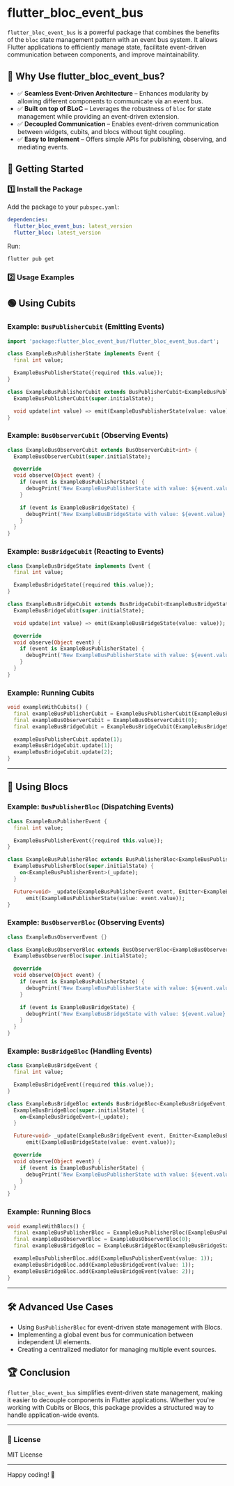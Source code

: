 # flutter_bloc_event_bus

`flutter_bloc_event_bus` is a powerful package that combines the benefits of the `bloc` state management pattern with an event bus system. It allows Flutter applications to efficiently manage state, facilitate event-driven communication between components, and improve maintainability.

## 📌 Why Use flutter_bloc_event_bus?

- ✅ **Seamless Event-Driven Architecture** – Enhances modularity by allowing different components to communicate via an event bus.
- ✅ **Built on top of BLoC** – Leverages the robustness of `bloc` for state management while providing an event-driven extension.
- ✅ **Decoupled Communication** – Enables event-driven communication between widgets, cubits, and blocs without tight coupling.
- ✅ **Easy to Implement** – Offers simple APIs for publishing, observing, and mediating events.

## 🚀 Getting Started

### 1️⃣ Install the Package

Add the package to your `pubspec.yaml`:

```yaml
dependencies:
  flutter_bloc_event_bus: latest_version
  flutter_bloc: latest_version
```

Run:
```sh
flutter pub get
```

### 2️⃣ Usage Examples

## 🟢 Using Cubits

### Example: `BusPublisherCubit` (Emitting Events)

```dart
import 'package:flutter_bloc_event_bus/flutter_bloc_event_bus.dart';

class ExampleBusPublisherState implements Event {
  final int value;

  ExampleBusPublisherState({required this.value});
}

class ExampleBusPublisherCubit extends BusPublisherCubit<ExampleBusPublisherState> {
  ExampleBusPublisherCubit(super.initialState);

  void update(int value) => emit(ExampleBusPublisherState(value: value));
}
```

### Example: `BusObserverCubit` (Observing Events)

```dart
class ExampleBusObserverCubit extends BusObserverCubit<int> {
  ExampleBusObserverCubit(super.initialState);

  @override
  void observe(Object event) {
    if (event is ExampleBusPublisherState) {
      debugPrint('New ExampleBusPublisherState with value: ${event.value} (detected in [ExampleBusObserverCubit])');
    }

    if (event is ExampleBusBridgeState) {
      debugPrint('New ExampleBusBridgeState with value: ${event.value} (detected in [ExampleBusObserverCubit])');
    }
  }
}
```

### Example: `BusBridgeCubit` (Reacting to Events)

```dart
class ExampleBusBridgeState implements Event {
  final int value;

  ExampleBusBridgeState({required this.value});
}

class ExampleBusBridgeCubit extends BusBridgeCubit<ExampleBusBridgeState> {
  ExampleBusBridgeCubit(super.initialState);

  void update(int value) => emit(ExampleBusBridgeState(value: value));

  @override
  void observe(Object event) {
    if (event is ExampleBusPublisherState) {
      debugPrint('New ExampleBusPublisherState with value: ${event.value} (detected in [ExampleBusBridgeCubit])');
    }
  }
}
```

### Example: Running Cubits

```dart
void exampleWithCubits() {
  final exampleBusPublisherCubit = ExampleBusPublisherCubit(ExampleBusPublisherState(value: 0));
  final exampleBusObserverCubit = ExampleBusObserverCubit(0);
  final exampleBusBridgeCubit = ExampleBusBridgeCubit(ExampleBusBridgeState(value: 0));

  exampleBusPublisherCubit.update(1);
  exampleBusBridgeCubit.update(1);
  exampleBusBridgeCubit.update(2);
}
```

---

## 🔵 Using Blocs

### Example: `BusPublisherBloc` (Dispatching Events)

```dart
class ExampleBusPublisherEvent {
  final int value;

  ExampleBusPublisherEvent({required this.value});
}

class ExampleBusPublisherBloc extends BusPublisherBloc<ExampleBusPublisherEvent, ExampleBusPublisherState> {
  ExampleBusPublisherBloc(super.initialState) {
    on<ExampleBusPublisherEvent>(_update);
  }

  Future<void> _update(ExampleBusPublisherEvent event, Emitter<ExampleBusPublisherState> emit) async => 
      emit(ExampleBusPublisherState(value: event.value));
}
```

### Example: `BusObserverBloc` (Observing Events)

```dart
class ExampleBusObserverEvent {}

class ExampleBusObserverBloc extends BusObserverBloc<ExampleBusObserverEvent, int> {
  ExampleBusObserverBloc(super.initialState);

  @override
  void observe(Object event) {
    if (event is ExampleBusPublisherState) {
      debugPrint('New ExampleBusPublisherState with value: ${event.value} (detected in [ExampleBusObserverBloc])');
    }

    if (event is ExampleBusBridgeState) {
      debugPrint('New ExampleBusBridgeState with value: ${event.value} (detected in [ExampleBusObserverBloc])');
    }
  }
}
```

### Example: `BusBridgeBloc` (Handling Events)

```dart
class ExampleBusBridgeEvent {
  final int value;

  ExampleBusBridgeEvent({required this.value});
}

class ExampleBusBridgeBloc extends BusBridgeBloc<ExampleBusBridgeEvent, ExampleBusBridgeState> {
  ExampleBusBridgeBloc(super.initialState) {
    on<ExampleBusBridgeEvent>(_update);
  }

  Future<void> _update(ExampleBusBridgeEvent event, Emitter<ExampleBusBridgeState> emit) async =>
      emit(ExampleBusBridgeState(value: event.value));

  @override
  void observe(Object event) {
    if (event is ExampleBusPublisherState) {
      debugPrint('New ExampleBusPublisherState with value: ${event.value} (detected in [ExampleBusBridgeBloc])');
    }
  }
}
```

### Example: Running Blocs

```dart
void exampleWithBlocs() {
  final exampleBusPublisherBloc = ExampleBusPublisherBloc(ExampleBusPublisherState(value: 0));
  final exampleBusObserverBloc = ExampleBusObserverBloc(0);
  final exampleBusBridgeBloc = ExampleBusBridgeBloc(ExampleBusBridgeState(value: 0));

  exampleBusPublisherBloc.add(ExampleBusPublisherEvent(value: 1));
  exampleBusBridgeBloc.add(ExampleBusBridgeEvent(value: 1));
  exampleBusBridgeBloc.add(ExampleBusBridgeEvent(value: 2));
}
```

---

## 🛠️ Advanced Use Cases

- Using `BusPublisherBloc` for event-driven state management with Blocs.
- Implementing a global event bus for communication between independent UI elements.
- Creating a centralized mediator for managing multiple event sources.

## 🏆 Conclusion

`flutter_bloc_event_bus` simplifies event-driven state management, making it easier to decouple components in Flutter applications. Whether you're working with Cubits or Blocs, this package provides a structured way to handle application-wide events.

---

### 📜 License

MIT License

---

Happy coding! 🚀

